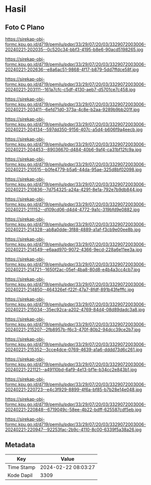 # Hasil

## Foto C Plano

https://sirekap-obj-formc.kpu.go.id/d719/pemilu/pdpr/33/29/07/20/03/3329072003006-20240221-202035--0c520c34-bbf3-4195-b8e6-90acd5198265.jpg

https://sirekap-obj-formc.kpu.go.id/d719/pemilu/pdpr/33/29/07/20/03/3329072003006-20240221-202636--e8a6ac51-9868-4f17-b879-5dd7ffdce58f.jpg

https://sirekap-obj-formc.kpu.go.id/d719/pemilu/pdpr/33/29/07/20/03/3329072003006-20240221-203111--161a7cfc-c5df-4130-aeb7-d5701ce7c458.jpg

https://sirekap-obj-formc.kpu.go.id/d719/pemilu/pdpr/33/29/07/20/03/3329072003006-20240221-203411--6efd71d0-373a-4c8e-b2aa-9289b9bb201f.jpg

https://sirekap-obj-formc.kpu.go.id/d719/pemilu/pdpr/33/29/07/20/03/3329072003006-20240221-204134--597dd350-9156-407c-a5d4-b606f9a4eecb.jpg

https://sirekap-obj-formc.kpu.go.id/d719/pemilu/pdpr/33/29/07/20/03/3329072003006-20240221-204453--89036670-d484-40b6-9af4-ca31bf12fc9a.jpg

https://sirekap-obj-formc.kpu.go.id/d719/pemilu/pdpr/33/29/07/20/03/3329072003006-20240221-210515--b0fe4779-b5a6-44da-95ae-325d8bf02098.jpg

https://sirekap-obj-formc.kpu.go.id/d719/pemilu/pdpr/33/29/07/20/03/3329072003006-20240221-210836--7d754325-a24a-4291-8e1a-792e7b9db844.jpg

https://sirekap-obj-formc.kpu.go.id/d719/pemilu/pdpr/33/29/07/20/03/3329072003006-20240221-211152--d109cd06-d4d4-4772-9a1c-319bfd9e0882.jpg

https://sirekap-obj-formc.kpu.go.id/d719/pemilu/pdpr/33/29/07/20/03/3329072003006-20240221-214328--ab8a0dde-3f88-4889-a1af-f3cb9e00ee8b.jpg

https://sirekap-obj-formc.kpu.go.id/d719/pemilu/pdpr/33/29/07/20/03/3329072003006-20240221-214549--e6aad970-9072-4366-9ecd-228a6e11ee3a.jpg

https://sirekap-obj-formc.kpu.go.id/d719/pemilu/pdpr/33/29/07/20/03/3329072003006-20240221-214721--1650f2ac-05ef-4ba8-80d8-e4b4a3cc4cb7.jpg

https://sirekap-obj-formc.kpu.go.id/d719/pemilu/pdpr/33/29/07/20/03/3329072003006-20240221-214850--464326ef-f22f-47a7-8fdf-891b43fefffc.jpg

https://sirekap-obj-formc.kpu.go.id/d719/pemilu/pdpr/33/29/07/20/03/3329072003006-20240221-215034--35ec92ca-a202-4769-84d4-08d89dadc3a8.jpg

https://sirekap-obj-formc.kpu.go.id/d719/pemilu/pdpr/33/29/07/20/03/3329072003006-20240221-215207--2fb8957b-f6c3-470f-80b2-94dcc39ce2b7.jpg

https://sirekap-obj-formc.kpu.go.id/d719/pemilu/pdpr/33/29/07/20/03/3329072003006-20240221-215352--3cce4dce-0769-4639-a1a6-dddd73d6c261.jpg

https://sirekap-obj-formc.kpu.go.id/d719/pemilu/pdpr/33/29/07/20/03/3329072003006-20240221-221121--a49110bd-6af9-4e13-bf1e-b34cc2e843b1.jpg

https://sirekap-obj-formc.kpu.go.id/d719/pemilu/pdpr/33/29/07/20/03/3329072003006-20240221-220723--e4c3f929-8899-4f6a-bf85-b7b28e14e048.jpg

https://sirekap-obj-formc.kpu.go.id/d719/pemilu/pdpr/33/29/07/20/03/3329072003006-20240221-220848--6719049c-58ee-4b22-bdff-625587cdf5eb.jpg

https://sirekap-obj-formc.kpu.go.id/d719/pemilu/pdpr/33/29/07/20/03/3329072003006-20240221-220947--92253fac-2b9c-4110-8c00-6339f5a38a26.jpg


## Metadata

| Key        | Value               |
| ---------- | ------------------- |
| Time Stamp | 2024-02-22 08:03:27 |
| Kode Dapil | 3309                |



